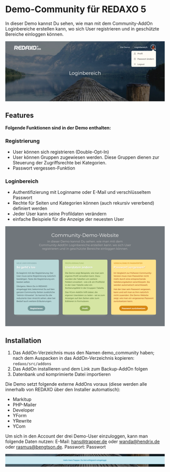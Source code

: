 Demo-Community für REDAXO 5
===========================

In dieser Demo kannst Du sehen, wie man mit dem Community-AddOn Loginbereiche erstellen kann, wo sich User registrieren und in geschützte Bereiche einloggen können.

![Screenshot](https://raw.githubusercontent.com/FriendsOfREDAXO/demo_community/assets/demo_community_01.jpg)

Features
--------

**Folgende Funktionen sind in der Demo enthalten:**

### Registrierung

- User können sich registrieren (Double-Opt-In)
- User können Gruppen zugewiesen werden. Diese Gruppen dienen zur Steuerung der Zugriffsrechte bei Kategorien.
- Passwort vergessen-Funktion

### Loginbereich

- Authentifizierung mit Loginname oder E-Mail und verschlüsseltem Passwort
- Rechte für Seiten und Kategorien können (auch rekursiv vererbend) definiert werden
- Jeder User kann seine Profildaten verändern
- einfache Beispiele für die Anzeige der neuesten User


![Screenshot](https://raw.githubusercontent.com/FriendsOfREDAXO/demo_community/assets/demo_community_03.png)


Installation
------------

1. Das AddOn-Verzeichnis muss den Namen demo_community haben; nach dem Auspacken in das AddOn-Verzeichnis kopieren: `redaxo/src/addons`
2. Das AddOn installieren und dem Link zum Backup-AddOn folgen
3. Datenbank und komprimierte Datei importieren

Die Demo setzt folgende externe AddOns voraus (diese werden alle innerhalb von REDAXO über den Installer automatisch):

- Markitup
- PHP-Mailer
- Developer
- YForm
- YRewrite
- YCom

Um sich in den Account der drei Demo-User einzuloggen, kann man folgende Daten nutzen:
E-Mail: 	hans@trapper.de oder wanda@hendrix.de oder rasmus@bengtson.de. 
Passwort: Passwort


![Screenshot](https://raw.githubusercontent.com/FriendsOfREDAXO/demo_community/assets/demo_community_02.jpg)


